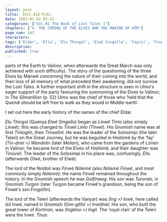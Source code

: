 ```yaml
---
layout: post
title: 【Vol.01】P143.
date: 1983-01-01 02:23
categories: ["Vol.01 The Book of Lost Tales I"]
chapters: ["V. THE COMING OF THE ELVES AND THE MAKING OF KÔR"]
page_num: 143
characters: 
tags: ['Eldar', 'Ellu', 'Elu Thingol', 'Elwë Singollo', 'Fay(s)', 'Fingolfin', 'Finwë Nólemë', 'Gim-Githil', 'Gnomish', 'Gnome-speech', 'tongue of the Gnomes', 'Golfinweg', 'Great March', 'Great Journey', 'Ing', 'Ingil', 'Ingilmo', 'Ingwë', 'Inwë', 'Inwir', 'Inwithiel', 'Isillnwë', 'Kortirion', 'Lórien', 'Línwë Tinto', 'Linwë', 'Manwë', 'Middle-earth', 'Noldoli', 'Olwë', 'Quendi', 'Quenya']
description: 
published: true
---
```


<p style="text-indent: 0;">
parts of the Earth to Valinor, when afterwards the Great March was only achieved with such difficulty). The story of the questioning of the three Elves by Manwë concerning the nature of their coming into the world, and their loss of all memory of what preceded their awakening, did not survive the <I>Lost Tales</I>. A further important shift in the structure is seen in Ulmo's eager support of the party favouring the summoning of the Elves to Valinor; in <I>The Silmarillion</I> (p. 52) Ulmo was the chief of those who ‘held that the Quendi should be left free to walk as they would in Middle-earth’.
</p>

I set out here the early history of the names of the chief Eldar.

<I>Elu Thingol</I> (Quenya <I>Elwë Singollo</I>) began as <I>Linwë Tinto</I> (also simply <I>Linwë</I>); this was changed to <I>Tinwë Linto (Tinwë</I>). His Gnomish name was at first <I>Tintoglin</I>, then <I>Tinwelint</I>. He was the leader of the Solosimpi (the later Teleri) on the Great Journey, but he was beguiled in Hisilómë by the ‘fay’ <I>(Tin-driel >) Wendelin</I> (later <I>Melian)</I>, who came from the gardens of Lórien in Valinor; he became lord of the Elves of Hisilómë, and their daughter was <I>Tinúviel</I>. The leader of the Solosimpi in his place was, confusingly, <I>Ellu</I> (afterwards <I>Olwë</I>, brother of Elwë).

The lord of the Noldoli was <I>Finwë Nólemë</I> (also <I>Nólemë Finwë</I>, and most commonly simply <I>Nólemë);</I> the name <I>Finwë</I> remained throughout the history. In the Gnomish speech he was <I>Golfinweg</I>. His son was <I>Turondo</I>, in Gnomish <I>Turgon</I> (later Turgon became Finwë's grandson, being the son of Finwë's son Fingolfin).

The lord of the Teleri (afterwards the Vanyar) was <I>(Ing >) Inwë</I>, here called <I>Isil Inwë</I>, named in Gnomish <I>(Gim-githil >) Inwithiel</I>. His son, who built the great tower of Kortirion, was <I>(Ingilmo >) Ingil</I>. The ‘royal clan’ of the Teleri were the Inwir. Thus:

